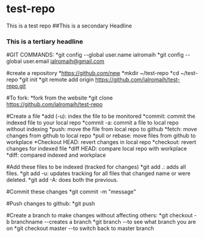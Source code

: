 # test-repo
This is a test repo
##This is a secondary Headline
### This is a tertiary headline



#GIT COMMANDS:
*git config --global user.name ialromaih
*git config --global user.email ialromaih@gmail.com


#create a repository
*https://github.com/new
*mkdir ~/test-repo
*cd ~/test-repo
*git init
*git remote add origin https://github.com/ialromaih/test-repo.git

#To fork:
*fork from the website
*git clone https://github.com/ialromaih/test-repo

#Create a file
*add (-u): index the file to be monitored
*commit: commit the indexed file to your local repo
*commit -a: commit a file to local repo without indexing
*push: move the file from local repo to github
*fetch: move changes from github to local repo
*pull or rebase: move files from github to workplace
*Checkout HEAD: revert changes in local repo
*checkout: revert changes for indexed file
*diff HEAD: compare local repo with workplace
*diff: compared indexed and workplace

#Add these files to be indexed (tracked for changes)
*git add .: adds all files.
*git add -u: updates tracking for all files that changed name or were deleted.
*git add -A: does both the previous.

#Commit these changes
*git commit -m "message"

#Push changes to github:
*git push

#Create a branch to make changes without affecting others:
*git checkout -b branchname --creates a branch
*git branch --to see what branch you are on
*git checkout master --to switch back to master branch
